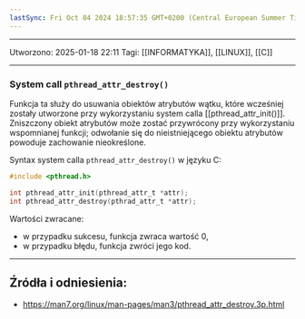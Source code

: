 ```yaml
---
lastSync: Fri Oct 04 2024 18:57:35 GMT+0200 (Central European Summer Time)
---
```


---
Utworzono: 2025-01-18 22:11
Tagi: [[INFORMATYKA]], [[LINUX]], [[C]]

---

### **System call `pthread_attr_destroy()`**
Funkcja ta służy do usuwania obiektów atrybutów wątku, które wcześniej zostały utworzone przy wykorzystaniu system calla [[pthread_attr_init()]]. Zniszczony obiekt atrybutów może zostać przywrócony przy wykorzystaniu wspomnianej funkcji; odwołanie się do nieistniejącego obiektu atrybutów powoduje zachowanie nieokreślone.

Syntax system calla `pthread_attr_destroy()` w języku C:

```c
#include <pthread.h>

int pthread_attr_init(pthread_attr_t *attr);
int pthread_attr_destroy(pthrad_attr_t *attr);
```

Wartości zwracane:
- w przypadku sukcesu, funkcja zwraca wartość 0,
- w przypadku błędu, funkcja zwróci jego kod.


---
## Źródła i odniesienia:
- https://man7.org/linux/man-pages/man3/pthread_attr_destroy.3p.html